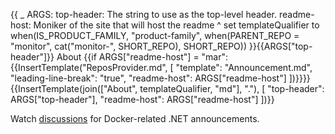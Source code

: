 {{
    _ ARGS:
      top-header: The string to use as the top-level header.
      readme-host: Moniker of the site that will host the readme ^
    set templateQualifier to when(IS_PRODUCT_FAMILY,
        "product-family",
        when(PARENT_REPO = "monitor", cat("monitor-", SHORT_REPO), SHORT_REPO))
}}{{ARGS["top-header"]}} About
{{if ARGS["readme-host"] = "mar":{{InsertTemplate("ReposProvider.md",
  [
    "template": "Announcement.md",
    "leading-line-break": "true",
    "readme-host": ARGS["readme-host"]
  ])}}}}
{{InsertTemplate(join(["About", templateQualifier, "md"], "."), [ "top-header": ARGS["top-header"], "readme-host": ARGS["readme-host"] ])}}

Watch [discussions](https://github.com/dotnet/dotnet-docker/discussions/categories/announcements) for Docker-related .NET announcements.
